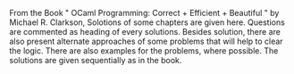 From the Book " OCaml Programming: Correct + Efficient + Beautiful " by Michael R. Clarkson,
Solotions of some chapters are given here. 
Questions are commented as heading of every solutions.
Besides solution, there are also present alternate approaches of some problems that will help to clear the logic.
There are also examples for the problems, where possible.
The solutions are given sequentially as in the book.
